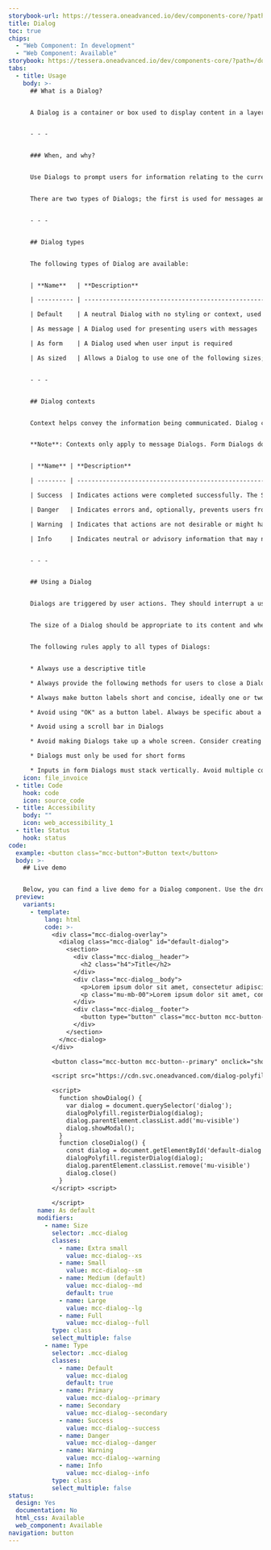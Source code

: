 ```yaml
---
storybook-url: https://tessera.oneadvanced.io/dev/components-core/?path=/docs/html-button--as-default
title: Dialog
toc: true
chips:
  - "Web Component: In development"
  - "Web Component: Available"
storybook: https://tessera.oneadvanced.io/dev/components-core/?path=/docs/custom-elements-dialog--as-default
tabs:
  - title: Usage
    body: >-
      ## What is a Dialog?


      A Dialog is a container or box used to display content in a layer that sits above the main application. They are an interaction between the application and the user.


      - - -


      ### When, and why?


      Use Dialogs to prompt users for information relating to the current task or to display messaging which helps them to make decisions about the current workflow. A Dialog is typically used when a particular action has to be performed and interrupts the user's workflow until its content has been reviewed, interacted with or dismissed.


      There are two types of Dialogs; the first is used for messages and the second is used for forms. Use a messaging Dialog when you want to present the user with advisory, warnings, or system critical information and use a form Dialog when you want to capture additional data using a collection of form inputs.


      - - -


      ## Dialog types


      The following types of Dialog are available:


      | **Name**   | **Description**                                                                                          | **Behaviour**                          | **Example**              |

      | ---------- | -------------------------------------------------------------------------------------------------------- | -------------------------------------- | ------------------------ |

      | Default    | A neutral Dialog with no styling or context, used as a simple container for content, e.g. images, videos | Persists. Can be dismissed or actioned | Showing a video tutorial |

      | As message | A Dialog used for presenting users with messages                                                         | Persists. Can be dismissed or actioned | Warning about an action  |

      | As form    | A Dialog used when user input is required                                                                | Persists. Can be dismissed or actioned | Creating a new record    |

      | As sized   | Allows a Dialog to use one of the following sizes; Extra small, Small, Medium, Large, and Full-screen    |                                        |                          |


      - - -


      ## Dialog contexts


      Context helps convey the information being communicated. Dialog contexts correspond to a colour to provide a consistent experience for users. For more information, refer to Colours \[link to Colours page].


      **Note**: Contexts only apply to message Dialogs. Form Dialogs do not have a context and are styled differently.


      | **Name** | **Description**                                                                                                              | **Behaviour**                                                            | **Examples** |

      | -------- | ---------------------------------------------------------------------------------------------------------------------------- | ------------------------------------------------------------------------ | ------------ |

      | Success  | Indicates actions were completed successfully. The Success colour is green                                                   | Does not require user interaction, but persists until the user dismisses |              |

      | Danger   | Indicates errors and, optionally, prevents users from proceeding until the issue has been resolved. The Danger colour is red | Always persists until the user dismisses or resolves the issue           |              |

      | Warning  | Indicates that actions are not desirable or might have unexpected results. The Warning colour is yellow                      | Persists until the user dismisses or continues regardless                |              |

      | Info     | Indicates neutral or advisory information that may not be related to the current action. The info colour is teal             | Does not require user interaction, but persists until user dismisses     |              |


      - - -


      ## Using a Dialog


      Dialogs are triggered by user actions. They should interrupt a user’s current task to grab their attention. The key to usage is to ensure that the correct type and context (if a message) of Dialog is used. For example, if you want to show an informational message use an Info Dialog, but if you want to present the user with a short form then use a Form Dialog. This will help users become familiar with the nature of the Dialog and understand what is being asked of them.


      The size of a Dialog should be appropriate to its content and where possible should be consistent wherever they are used. If the height or width means that the Dialog looks out of proportion or the amount of inputs force a scroll bar, then consider a different approach. 


      The following rules apply to all types of Dialogs:


      * Always use a descriptive title

      * Always provide the following methods for users to close a Dialog; Cancel, Close icon, Escape key. The Escape key is important for keyboard users

      * Always make button labels short and concise, ideally one or two words

      * Avoid using "OK" as a button label. Always be specific about a button's action, e.g. "Save changes" or "Delete user"

      * Avoid using a scroll bar in Dialogs

      * Avoid making Dialogs take up a whole screen. Consider creating a new page instead

      * Dialogs must only be used for short forms

      * Inputs in form Dialogs must stack vertically. Avoid multiple columns
    icon: file_invoice
  - title: Code
    hook: code
    icon: source_code
  - title: Accessibility
    body: ""
    icon: web_accessibility_1
  - title: Status
    hook: status
code:
  example: <button class="mcc-button">Button text</button>
  body: >-
    ## Live demo


    Below, you can find a live demo for a Dialog component. Use the drop-down menus and radio buttons to view the different Dialog Types and Variants.
  preview:
    variants:
      - template:
          lang: html
          code: >-
            <div class="mcc-dialog-overlay">
              <dialog class="mcc-dialog" id="default-dialog">
                <section>
                  <div class="mcc-dialog__header">
                    <h2 class="h4">Title</h2>
                  </div>
                  <div class="mcc-dialog__body">
                    <p>Lorem ipsum dolor sit amet, consectetur adipiscing elit, sed do eiusmod tempor incididunt ut labore et dolore magna aliqua. Ut enim ad minim veniam, quis nostrud exercitation ullamco laboris nisi ut aliquip ex ea commodo consequat. </p>
                    <p class="mu-mb-00">Lorem ipsum dolor sit amet, consectetur adipiscing elit, sed do eiusmod tempor incididunt ut labore et dolore magna aliqua. Ut enim ad minim veniam, quis nostrud exercitation ullamco laboris nisi ut aliquip ex ea commodo consequat. </p>
                  </div>
                  <div class="mcc-dialog__footer">
                    <button type="button" class="mcc-button mcc-button--outline" onclick="closeDialog()">Close</button>
                  </div>
                </section>
              </mcc-dialog>
            </div>

            <button class="mcc-button mcc-button--primary" onclick="showDialog()">Show dialog</button>

            <script src="https://cdn.svc.oneadvanced.com/dialog-polyfill/0.5.6/dialog-polyfill.js" type="module"></script>

            <script>
              function showDialog() {
                var dialog = document.querySelector('dialog');
                dialogPolyfill.registerDialog(dialog);
                dialog.parentElement.classList.add('mu-visible')
                dialog.showModal();
              }
              function closeDialog() {
                const dialog = document.getElementById('default-dialog')
                dialogPolyfill.registerDialog(dialog);
                dialog.parentElement.classList.remove('mu-visible')
                dialog.close()
              }
            </script> <script>
              
            </script>
        name: As default
        modifiers:
          - name: Size
            selector: .mcc-dialog
            classes:
              - name: Extra small
                value: mcc-dialog--xs
              - name: Small
                value: mcc-dialog--sm
              - name: Medium (default)
                value: mcc-dialog--md
                default: true
              - name: Large
                value: mcc-dialog--lg
              - name: Full
                value: mcc-dialog--full
            type: class
            select_multiple: false
          - name: Type
            selector: .mcc-dialog
            classes:
              - name: Default
                value: mcc-dialog
                default: true
              - name: Primary
                value: mcc-dialog--primary
              - name: Secondary
                value: mcc-dialog--secondary
              - name: Success
                value: mcc-dialog--success
              - name: Danger
                value: mcc-dialog--danger
              - name: Warning
                value: mcc-dialog--warning
              - name: Info
                value: mcc-dialog--info
            type: class
            select_multiple: false
status:
  design: Yes
  documentation: No
  html_css: Available
  web_component: Available
navigation: button
---
```

